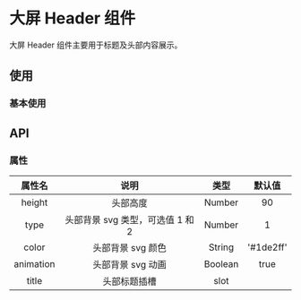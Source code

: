 # 大屏 Header 组件

大屏 Header 组件主要用于标题及头部内容展示。


## 使用

### 基本使用

<demo src="./header-demos/BasicHeader.vue"></demo>

## API

### 属性

| 属性名 | 说明 |  类型  | 默认值 |
| :----: | :--: | :----: | :----: |
|  height  | 头部高度 | Number |  90  |
|  type  | 头部背景 svg 类型，可选值 1 和 2 | Number |  1  |
|  color  | 头部背景 svg 颜色 | String |  '#1de2ff'  |
|  animation  | 头部背景 svg 动画 | Boolean |  true  |
|  title  | 头部标题插槽 | slot |   |